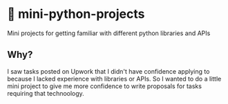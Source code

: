 # 🐣 mini-python-projects

Mini projects for getting familiar with different python libraries and APIs

## Why?

I saw tasks posted on Upwork that I didn't have confidence applying to because I lacked experience with libraries or APIs. So I wanted to do a little mini project to give me more confidence to write proposals for tasks requiring that technoology.
